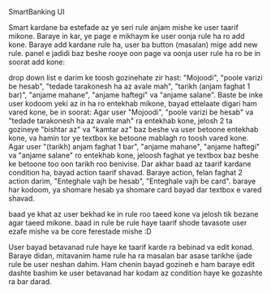 SmartBanking UI

Smart kardane ba estefade az ye seri rule anjam mishe ke user taarif mikone. Baraye in kar, ye page e mikhaym ke user oonja rule ha ro add kone. Baraye add kardane rule ha, user ba button (masalan) mige add new rule. panel e jadidi baz beshe rooye oon page va oonja user rule ha ro be in soorat add kone:

drop down list e darim ke toosh gozinehate zir hast: "Mojoodi", "poole varizi be hesab", "tedade tarakonesh ha az avale mah", "tarikh (anjam faghat 1 bar)", "anjame mahane", "anjame haftegi" va "anjame salane". Baste be inke user kodoom yeki az in ha ro entekhab mikone, bayad ettelaate digari ham vared kone, be in soorat: Agar user "Mojoodi", "poole varizi be hesab" va "tedade tarakonesh ha az avale mah" ra entekhab kone, jelosh 2 ta gozineye "bishtar az" va "kamtar az" baz beshe va user betoone entekhab kone, va hamin tor ye textbox ke betoone mablagh ro toosh vared kone. Agar user "(tarikh) anjam faghat 1 bar", "anjame mahane", "anjame haftegi" va "anjame salane" ro entekhab kone, jeloosh faghat ye textbox baz beshe ke betoone too oon tarikh roo benivise. Dar akhar baad az taarif kardane condition ha, bayad action taarif shavad. Baraye action, felan faghat 2 action darim, "Enteghale vajh be hesab", "Enteghale vajh be card". baraye har kodoom, ya shomare hesab ya shomare card bayad dar textbox e vared shavad. 


baad ye khat az user bekhad ke in rule roo taeed kone va jelosh tik bezane agar taeed mikone. baad in rule be rule haye taarif shode tavasote user ezafe mishe va be core ferestade mishe :D 

User bayad betavanad rule haye ke taarif karde ra bebinad va edit konad. Baraye didan, mitavanim hame rule ha ra masalan bar asase tarikhe ijade rule be user neshan dahim. Ham chenin bayad gozineh e ham baraye edit dashte bashim ke user betavanad har kodam az condition haye ke gozashte ra bar darad.
